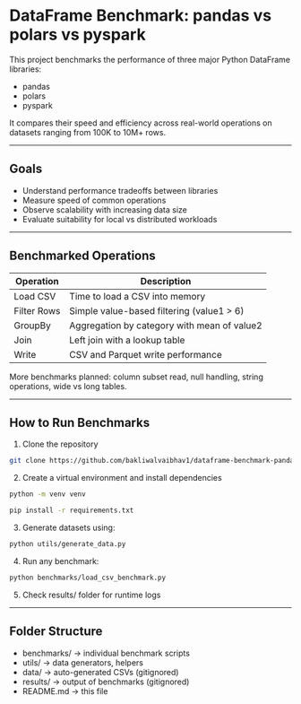 # DataFrame Benchmark: pandas vs polars vs pyspark

This project benchmarks the performance of three major Python DataFrame libraries:

- pandas
- polars
- pyspark

It compares their speed and efficiency across real-world operations on datasets ranging from 100K to 10M+ rows.

---

## Goals

- Understand performance tradeoffs between libraries
- Measure speed of common operations
- Observe scalability with increasing data size
- Evaluate suitability for local vs distributed workloads

---

## Benchmarked Operations

| Operation        | Description                                     |
|------------------|-------------------------------------------------|
| Load CSV         | Time to load a CSV into memory                 |
| Filter Rows      | Simple value-based filtering (value1 > 6)      |
| GroupBy          | Aggregation by category with mean of value2    |
| Join             | Left join with a lookup table                  |
| Write            | CSV and Parquet write performance              |

More benchmarks planned: column subset read, null handling, string operations, wide vs long tables.

---

## How to Run Benchmarks

1. Clone the repository

```bash
git clone https://github.com/bakliwalvaibhav1/dataframe-benchmark-pandas-polars-pyspark.git
```

2. Create a virtual environment and install dependencies

```bash
python -m venv venv
```
```bash
pip install -r requirements.txt
```

3. Generate datasets using:

```bash
python utils/generate_data.py
```

4. Run any benchmark:

```bash
python benchmarks/load_csv_benchmark.py
```

5. Check results/ folder for runtime logs

---

## Folder Structure

- benchmarks/ → individual benchmark scripts
- utils/ → data generators, helpers
- data/ → auto-generated CSVs (gitignored)
- results/ → output of benchmarks (gitignored)
- README.md → this file
